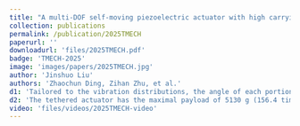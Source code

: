 ```yaml
---
title: "A multi-DOF self-moving piezoelectric actuator with high carrying/positioning capability by constructing a multi-vibration-tailored non-uniformly distributed electrode"
collection: publications
permalink: /publication/2025TMECH
paperurl: ''
downloadurl: 'files/2025TMECH.pdf'
badge: 'TMECH-2025'
image: 'images/papers/2025TMECH.jpg'
author: 'Jinshuo Liu'
authors: 'Zhaochun Ding, Zihan Zhu, et al.'
d1: 'Tailored to the vibration distributions, the angle of each portion of the non-uniformly distributed electrode as well as its applied frequency/voltage are decided to balance the electromechanical coupling properties of the B4 and B3 vibrations.'
d2: 'The tethered actuator has the maximal payload of 5130 g (156.4 times its weight) and the maximal resolution of 117 nm and 2.4 μrad; the untethered actuator exhibits the speed of 156.4 mm/s and 23.5 rad/s.'
video: 'files/videos/2025TMECH-video'
---
```


